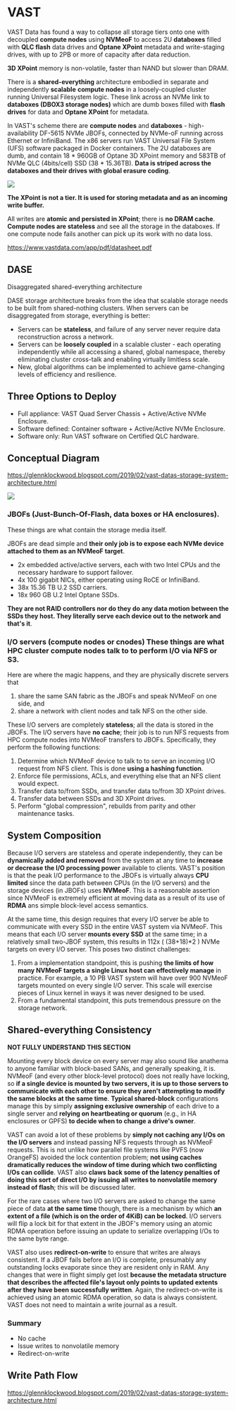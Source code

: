 # VAST


VAST Data has found a way to collapse all storage tiers onto one with decoupled **compute nodes** using **NVMeoF** to access 2U **databoxes** filled with **QLC flash** data drives and **Optane XPoint** metadata and write-staging drives, with up to 2PB or more of capacity after data reduction.

**3D XPoint** memory is non-volatile, faster than NAND but slower than DRAM.

There is a **shared-everything** architecture embodied in separate and independently **scalable** **compute nodes** in a loosely-coupled cluster running Universal Filesystem logic. These link across an NVMe link to **databoxes (DBOX3 storage nodes)** which are dumb boxes filled with **flash drives** for data and **Optane XPoint** for metadata.

In VAST's scheme there are **compute nodes** and **databoxes** - high-availability DF-5615 NVMe JBOFs, connected by NVMe-oF running across Ethernet or InfiniBand. The x86 servers run VAST Universal File System (UFS) software packaged in Docker containers. The 2U databoxes are dumb, and contain 18 * 960GB of Optane 3D XPoint memory and 583TB of NVMe QLC (4bits/cell) SSD (38 * 15.36TB). **Data is striped across the databoxes and their drives with global erasure coding**.

![](/forgetful/images/vast-compute-nodes-storage-nodes.jpg)

**The XPoint is not a tier. It is used for storing metadata and as an incoming write buffer.**

All writes are **atomic and persisted in XPoint**; there is **no DRAM cache**. **Compute nodes are stateless** and see all the storage in the databoxes. If one compute node fails another can pick up its work with no data loss.

https://www.vastdata.com/app/pdf/datasheet.pdf

## DASE
Disaggregated shared-everything architecture

DASE storage architecture breaks from the idea that scalable storage needs to be built from shared-nothing clusters. When servers can be disaggregated from storage, everything is better:
- Servers can be **stateless**, and failure of any server never require data reconstruction across a network.
- Servers can be **loosely coupled** in a scalable cluster - each operating independently while all accessing a shared, global namespace, thereby eliminating cluster cross-talk and enabling virtually limitless scale.
- New, global algorithms can be implemented to achieve game-changing levels of efficiency and resilience.

## Three Options to Deploy
- Full appliance: VAST Quad Server Chassis + Active/Active NVMe Enclosure.
- Software defined: Container software + Active/Active NVMe Enclosure.
- Software only: Run VAST software on Certified QLC hardware.

## Conceptual Diagram

https://glennklockwood.blogspot.com/2019/02/vast-datas-storage-system-architecture.html

![](/forgetful/images/vast-conceptual-diagram.png)

### JBOFs (Just-Bunch-Of-Flash, data boxes or HA enclosures).

These things are what contain the storage media itself.
    
JBOFs are dead simple and **their only job is to expose each NVMe device attached to them as an NVMeoF target**.
- 2x embedded active/active servers, each with two Intel CPUs and the necessary hardware to support failover.
- 4x 100 gigabit NICs, either operating using RoCE or InfiniBand.
- 38x 15.36 TB U.2 SSD carriers.
- 18x 960 GB U.2 Intel Optane SSDs.

**They are not RAID controllers nor do they do any data motion between the SSDs they host. They literally serve each device out to the network and that's it**.

### I/O servers (compute nodes or cnodes) These things are what HPC cluster compute nodes talk to to perform I/O via NFS or S3.

Here are where the magic happens, and they are physically discrete servers that
1. share the same SAN fabric as the JBOFs and speak NVMeoF on one side, and
2. share a network with client nodes and talk NFS on the other side.

These I/O servers are completely **stateless**; all the data is stored in the JBOFs. The I/O servers have **no cache**; their job is to run NFS requests from HPC compute nodes into NVMeoF transfers to JBOFs. Specifically, they perform the following functions:
1. Determine which NVMeoF device to talk to to serve an incoming I/O request from NFS client. This is done **using a hashing function**.
2. Enforce file permissions, ACLs, and everything else that an NFS client would expect.
3. Transfer data to/from SSDs, and transfer data to/from 3D XPoint drives.
4. Transfer data between SSDs and 3D XPoint drives.
5. Perform "global compression", rebuilds from parity and other maintenance tasks.

## System Composition

Because I/O servers are stateless and operate independently, they can be **dynamically added and removed** from the system at any time to **increase or decrease the I/O processing power** available to clients. VAST's position is that the peak I/O performance to the JBOFs is virtually always **CPU limited** since the data path between CPUs (in the I/O servers) and the storage devices (in JBOFs) uses **NVMeoF**. This is a reasonable assertion since NVMeoF is extremely efficient at moving data as a result of its use of **RDMA** ans simple block-level access semantics.

At the same time, this design requires that every I/O server be able to communicate with every SSD in the entire VAST system via NVMeoF. This means that each I/O server **mounts every SSD** at the same time; in a relatively small two-JBOF system, this results in 112x ( (38+18)*2 ) NVMe targets on every I/O server. This poses two distinct challenges:
1. From a implementation standpoint, this is pushing **the limits of how many NVMeoF targets a single Linux host can effectively manage** in practice. For example, a 10 PB VAST system will have over 900 NVMeoF targets mounted on every single I/O server. This scale will exercise pieces of Linux kernel in ways it was never designed to be used.
2. From a fundamental standpoint, this puts tremendous pressure on the storage network.

## Shared-everything Consistency

**NOT FULLY UNDERSTAND THIS SECTION**

Mounting every block device on every server may also sound like anathema to anyone familiar with block-based SANs, and generally speaking, it is. NVMeoF (and every other block-level protocol) does not really have locking, so **if a single device is mounted by two servers, it is up to those servers to communicate with each other to ensure they aren't attempting to modify the same blocks at the same time**. **Typical shared-block** configurations manage this by simply **assigning exclusive ownership** of each drive to a single server and **relying on heartbeating or quorum** (e.g., in HA enclosures or GPFS) **to decide when to change a drive's owner**.

VAST can avoid a lot of these problems by **simply not caching any I/Os on the I/O servers** and instead passing NFS requests through as NVMeoF requests. This is not unlike how parallel file systems like PVFS (now OrangeFS) avoided the lock contention problem; **not using caches dramatically reduces the window of time during which two conflicting I/Os can collide**. VAST also **claws back some of the latency penalties of doing this sort of direct I/O by issuing all writes to nonvolatile memory instead of flash**; this will be discussed later.

For the rare cases where two I/O servers are asked to change the same piece of data **at the same time** though, there is a mechanism by which **an extent of a file (which is on the order of 4KiB) can be locked**. I/O servers will flip a lock bit for that extent in the JBOF's memory using an atomic RDMA operation before issuing an update to serialize overlapping I/Os to the same byte range.

VAST also uses **redirect-on-write** to ensure that writes are always consistent. If a JBOF fails before an I/O is complete, presumably any outstanding locks evaporate since they are resident only in RAM. Any changes that were in flight simply get lost **because the metadata structure that describes the affected file's layout only points to updated extents after they have been successfully written**. Again, the redirect-on-write is achieved using an atomic RDMA operation, so data is always consistent. VAST does not need to maintain a write journal as a result.

### Summary
- No cache
- Issue writes to nonvolatile memory
- Redirect-on-write


## Write Path Flow 

https://glennklockwood.blogspot.com/2019/02/vast-datas-storage-system-architecture.html

